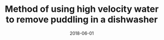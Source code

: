 ---
title: "Method of using high velocity water to remove puddling in a dishwasher"
collection: publications
permalink: /publication/2018-06-01-Method-of-using-high-velocity-water-to-remove-puddling-in-a-dishwasher
date: 2018-06-01
venue: '9986883'
paperurl: 'https://patents.google.com/patent/US9986883B2'
citation: ' Alvaro Vallejo Noriega,  Harsh R. Mondkar,  <b>Kevin Green</b>, &quot;Method of using high velocity water to remove puddling in a dishwasher.&quot; 9986883, 2018.'
publication_type: 'patent'
bib_file_name: '2018-06-01-Method-of-using-high-velocity-water-to-remove-puddling-in-a-dishwasher.bib'
---